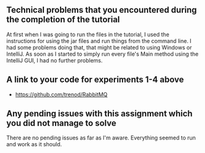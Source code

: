 ## Technical problems that you encountered during the completion of the tutorial

At first when I was going to run the files in the tutorial, I used the 
instructions for using the jar files and run things from the command line. 
I had some problems doing that, that might be related to using Windows or IntelliJ.
As soon as I started to simply run every file's Main method using the IntelliJ GUI, 
I had no further problems.

## A link to your code for experiments 1-4 above

* https://github.com/trenod/RabbitMQ

## Any pending issues with this assignment which you did not manage to solve

There are no pending issues as far as I'm aware. Everything seemed to run
and work as it should.
